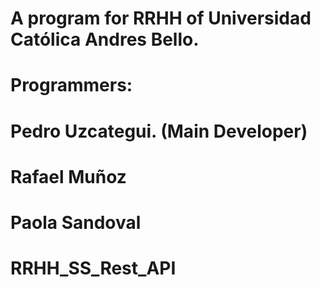 # A program for RRHH of Universidad Católica Andres Bello.


# Programmers:
#       Pedro Uzcategui. (Main Developer) 
#       Rafael Muñoz 
#       Paola Sandoval

# RRHH_SS_Rest_API
